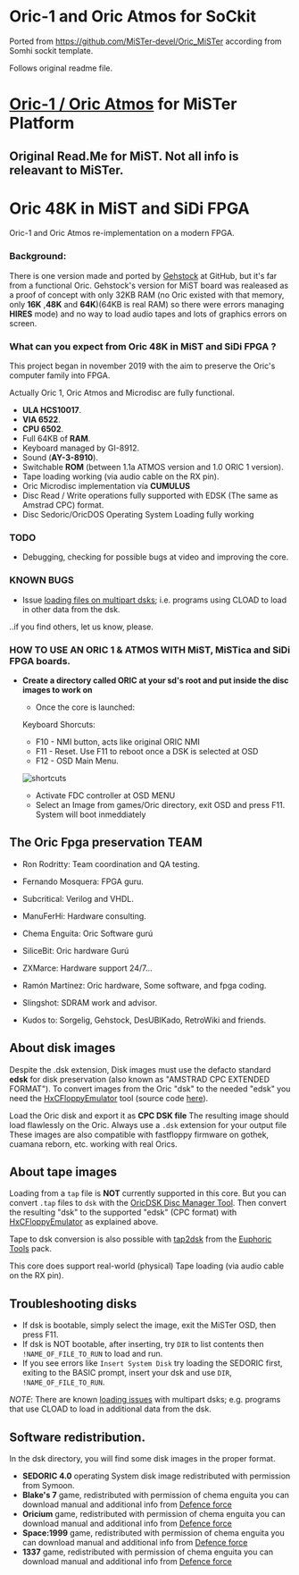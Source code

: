 
# Oric-1 and Oric Atmos for SoCkit
Ported from https://github.com/MiSTer-devel/Oric_MiSTer according from Somhi sockit template.

Follows original readme file.

# [Oric-1 / Oric Atmos](https://en.wikipedia.org/wiki/Oric) for MiSTer Platform

Original Read.Me for MiST. Not all info is releavant to MiSTer.
-----------------------------------------------------

# Oric 48K in MiST and SiDi FPGA

Oric-1 and Oric Atmos re-implementation on a modern FPGA.

### Background:

There is one version made and ported by [Gehstock](https://github.com/Gehstock/Mist_FPGA/tree/master/Computer_MiST/OricInFPGA_MiST) at GitHub, but it's far from a functional Oric.
Gehstock's version for MiST board was realeased as a proof of concept with only 32KB RAM (no Oric existed with that memory, only **16K** ,**48K** and **64K**)(64KB is real RAM) so there were errors managing **HIRES** mode) and no way to load audio tapes and lots of graphics errors on screen.

### What can you expect from Oric 48K in MiST and SiDi FPGA ?

This project began in november 2019 with the aim to preserve the Oric's computer family into FPGA.

Actually Oric 1, Oric Atmos and Microdisc are fully functional.

* **ULA HCS10017**.
* **VIA 6522**.
* **CPU 6502**.
* Full 64KB of **RAM**.
* Keyboard managed by GI-8912.
* Sound (**AY-3-8910**).
* Switchable **ROM** (between 1.1a ATMOS version and 1.0 ORIC 1 version).
* Tape loading working (via audio cable on the RX pin).
* Oric Microdisc implementation vía **CUMULUS**
* Disc Read / Write operations fully supported with EDSK (The same as Amstrad CPC) format.
* Disc Sedoric/OricDOS Operating System Loading fully working

### TODO

 * Debugging, checking for possible bugs at video and improving the core.


### KNOWN BUGS

* Issue [loading files on multipart dsks](https://github.com/MiSTer-devel/Oric_MiSTer/issues/4); i.e. programs using CLOAD to load in other data from the dsk.

..if you find others, let us know, please.

### HOW TO USE AN ORIC 1 & ATMOS WITH MiST, MiSTica and SiDi FPGA boards.

* **Create a directory called ORIC at your sd's root and put inside the disc images to work on**

   * Once the core is launched:

   Keyboard Shorcuts:
   * F10 - NMI button, acts like original ORIC NMI
   * F11 - Reset. Use F11 to reboot once a DSK is selected at OSD
   * F12 - OSD Main Menu.

   ![shortcuts](img/shorcuts.jpg?raw=true "Keyboard shortcuts")

   * Activate FDC controller at OSD MENU
   * Select an Image from games/Oric directory, exit OSD and press F11. System will boot inmeddiately



## The Oric Fpga preservation TEAM

   * Ron Rodritty:  Team coordination and QA testing.
   * Fernando Mosquera: FPGA guru.
   * Subcritical: Verilog and VHDL.
   * ManuFerHi: Hardware consulting.
   * Chema Enguita: Oric Software gurú
   * SiliceBit: Oric hardware Gurú
   * ZXMarce: Hardware support 24/7...
   * Ramón Martínez:  Oric hardware, Some software, and fpga coding.
   * Slingshot: SDRAM work and advisor.

* Kudos to: Sorgelig, Gehstock, DesUBIKado, RetroWiki and friends.

## About disk images

  Despite the .dsk extension, Disk images must use the defacto standard **edsk** for disk preservation (also known as "AMSTRAD CPC EXTENDED FORMAT"). To convert images
  from the Oric "dsk" to the needed "edsk" you need the [HxCFloppyEmulator](https://hxc2001.com/download/floppy_drive_emulator/HxCFloppyEmulator_soft.zip) tool
  (source code [here](https://sourceforge.net/projects/hxcfloppyemu/)).

  Load the Oric disk and export it as **CPC DSK file** The resulting image should load flawlessly on the Oric. Always use a `.dsk` extension for your output file
  These images are also compatible with fastfloppy firmware on gothek, cuamana reborn, etc. working with real Orics.

## About tape images

  Loading from a `tap` file is **NOT** currently supported in this core. But you can convert `.tap` files to `dsk` with the [OricDSK Disc Manager Tool](https://github.com/teiram/oric-dsk-manager).
  Then convert the resulting "dsk" to the supported "edsk" (CPC format) with [HxCFloppyEmulator](https://hxc2001.com/download/floppy_drive_emulator/HxCFloppyEmulator_soft.zip) as explained above.

  Tape to dsk conversion is also possible with [tap2dsk](https://sourceforge.net/projects/euphorictools/files/disk%20image%20tools/Sedoric%20tool/) from
  the [Euphoric Tools](https://sourceforge.net/projects/euphorictools/) pack.

  This core does support real-world (physical) Tape loading (via audio cable on the RX pin).

## Troubleshooting disks

  * If dsk is bootable, simply select the image, exit the MiSTer OSD, then press F11.
  * If dsk is NOT bootable, after inserting, try `DIR` to list contents then `!NAME_OF_FILE_TO_RUN` to load and run.
  * If you see errors like `Insert System Disk` try loading the SEDORIC first, exiting to the BASIC prompt, insert your dsk and use `DIR`, `!NAME_OF_FILE_TO_RUN`.

  *NOTE*: There are known [loading issues](https://github.com/MiSTer-devel/Oric_MiSTer/issues/4) with multipart dsks; e.g. programs that use CLOAD to load in additional data from the dsk.

## Software redistribution.

 In the dsk directory, you will find some disk images in the proper format.

* **SEDORIC 4.0** operating System disk image redistributed with permission from Symoon.
* **Blake's 7** game, redistributed with permission of chema enguita you can download manual and additional info from [Defence force](http://www.defence-force.org/index.php?page=games&game=blakes7)
* **Oricium** game, redistributed with permission of chema enguita you can download manual and additional info from [Defence force](http://www.defence-force.org/index.php?page=games&game=oricium)
* **Space:1999** game, redistributed with permission of chema enguita you can download manual and additional info from [Defence force](http://www.defence-force.org/index.php?page=games&game=space1999)
* **1337** game, redistributed with permission of chema enguita you can download manual and additional info from [Defence force](http://www.defence-force.org/index.php?page=games&game=1337)
